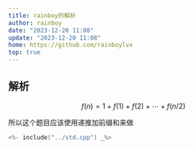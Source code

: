 ```yaml
---
title: rainboy的解析
author: rainboy
date: "2023-12-20 11:08"
update: "2023-12-20 11:08"
home: https://github.com/rainboylvx
top: true
---
```


## 解析


$$
f(n) = 1+ f(1) + f(2) + \cdots + f(n/2)
$$

所以这个题目应该使用递推加前缀和来做


```cpp
<%- include("../std.cpp") _%>
```

